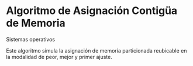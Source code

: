 # Algoritmo de Asignación Contigüa de Memoria
Sistemas operativos 

Este algoritmo simula la asignación de memoría particionada reubicable en la modalidad de peor, mejor y primer ajuste. 
